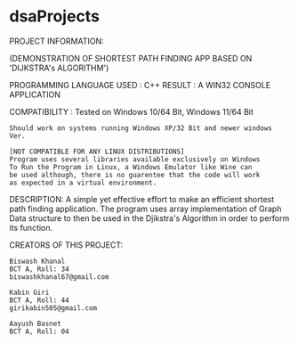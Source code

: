 # dsaProjects
PROJECT INFORMATION:

(DEMONSTRATION OF SHORTEST PATH FINDING APP BASED ON 'DIJKSTRA's ALGORITHM')

PROGRAMMING LANGUAGE USED   : C++ 
RESULT    			    : A WIN32 CONSOLE APPLICATION

COMPATIBILITY		    :
	Tested on Windows 10/64 Bit,
		    Windows 11/64 Bit

	Should work on systems running Windows XP/32 Bit and newer windows Ver.

	[NOT COMPATIBLE FOR ANY LINUX DISTRIBUTIONS]
	Program uses several libraries available exclusively on Windows
	To Run the Program in Linux, a Windows Emulator like Wine can 
	be used although, there is no guarentee that the code will work
	as expected in a virtual environment.

DESCRIPTION:
	A simple yet effective effort to make an efficient shortest path
finding application. The program uses array implementation of Graph Data
structure to then be used in the Djikstra's Algorithm in order to perform
its function. 


CREATORS OF THIS PROJECT:
	
	
	Biswash Khanal
	BCT A, Roll: 34
	biswashkhanal67@gmail.com

	Kabin Giri
	BCT A, Roll: 44
	girikabin505@gmail.com

	Aayush Basnet
	BCT A, Roll: 04
	
	

